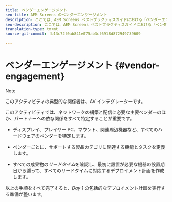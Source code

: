 ```yaml
---
title: ベンダーエンゲージメント
seo-title: AEM Screens のベンダーエンゲージメント
description: ここでは、AEM Screens ベストプラクティスガイドにおける「ベンダーエンゲージメント」について説明します
seo-description: ここでは、AEM Screens ベストプラクティスガイドにおける「ベンダーエンゲージメント」について説明します
translation-type: tm+mt
source-git-commit: fb13c72f0ab841e075ab3cf6918d872949739609

---
```



# ベンダーエンゲージメント {#vendor-engagement}

>[!NOTE]
>
>このアクティビティの典型的な関係者は、AV インテグレーターです。

このアクティビティでは、ネットワークの構築と配信に必要な主要ベンダーのほか、パートナーへの依存関係をすべて特定することが重要です。

* ディスプレイ、プレイヤー PC、マウント、関連周辺機器など、すべてのハードウェアのベンダーを特定します。

* ベンダーごとに、サポートする製品カテゴリに関連する機能とタスクを定義します。

* すべての成果物の&#x200B;*リードタイム*&#x200B;を確認し、最初に設置が必要な機器の設置期日から遡って、すべてのリードタイムに対応するデプロイメント計画を作成します。

以上の手順をすべて完了すると、*Day 1* の包括的なデプロイメント計画を実行する準備が整います。
